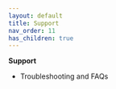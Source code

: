 ```yaml
---
layout: default
title: Support 
nav_order: 11
has_children: true
---
```


**Support**
   - Troubleshooting and FAQs